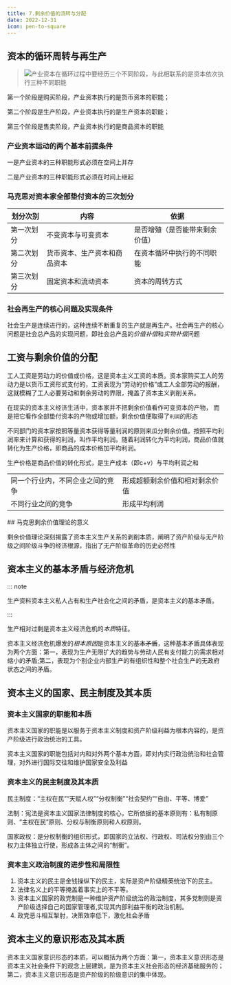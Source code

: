 ```yaml
---
title: 7.剩余价值的流转与分配
date: 2022-12-31
icon: pen-to-square
---
```


## 资本的循环周转与再生产<Badge text="选择题" type="tip" />

> ![](https://cdn.jsdelivr.net/gh/passwordgloo/icon/tip/20/info.svg)产业资本在循环过程中要经历三个不同阶段，与此相联系的是资本依次执行三种不同职能

第一个阶段是购买阶段，产业资本执行的是货币资本的职能；

第二个阶段是生产阶段，产业资本执行的是生产资本的职能；

第三个阶段是售卖阶段，产业资本执行的是商品资本的职能

### 产业资本运动的两个基本前提条件

一是产业资本的三种职能形式必须在空间上并存

二是产业资本的三种职能形式必须在时间上继起

### 马克思对资本家全部垫付资本的三次划分

| 划分次别   | 内容                         | 依据                           |
| ---------- | ---------------------------- | ------------------------------ |
| 第一次划分 | 不变资本与可变资本           | 是否增殖（是否能带来剩余价值） |
| 第二次划分 | 货币资本、生产资本和商品资本 | 在资本循环中执行的不同职能     |
| 第三次划分 | 固定资本和流动资本           | 资本的周转方式                 |

### 社会再生产的核心问题及实现条件

社会生产是连续进行的，这种连续不断重复的生产就是再生产。社会再生产的核心问题是社会总产品的实现问题，即社会总产品的*价值补偿*和*实物补偿*问题

## 工资与剩余价值的分配<Badge text="选择题" type="tip" />

工人工资是劳动力的价值或价格，这是资本主义工资的本质。资本家购买工人的劳动力是以货币工资形式支付的，工资表现为“劳动的价格”或工人全部劳动的报酬，这就模糊了工人必要劳动和剩余劳动的界限，掩盖了资本主义剥削关系。

在现实的资本主义经济生活中，资本家并不把剩余价值看作可变资本的产物，
而是把它看作全部垫付资本的产物或增加额，剩余价值便取得了`利润`的形态

不同部门的资本家按照等量资本获得等量利润的原则来瓜分剩余价值。按照平均利润率来计算和获得的利润，叫作平均利润。随着利润转化为平均利润，商品价值就转化为生产价格，即商品的成本价格加平均利润。

生产价格是商品价值的转化形式，是生产成本（即c+v）与平均利润之和


<table>
<tbody>
    <tr>
        <td>同一个行业内，不同企业之间的竞争</td>
        <td>形成超额剩余价值和相对剩余价值</td>
    </tr>
    <tr>
        <td>不同行业之间的竞争</td>
        <td>形成平均利润</td>
    </tr>
</tbody>
</table>
## 马克思剩余价值理论的意义<Badge text="了解" type="tip" />

剩余价值理论深刻揭露了资本主义生产关系的剥削本质，阐明了资产阶级与无产阶级之间阶级斗争的经济根源，指出了无产阶级革命的历史必然性

## 资本主义的基本矛盾与经济危机<Badge text="选择题" type="tip" />

::: note

生产资料资本主义私人占有和生产社会化之间的矛盾，是资本主义的基本矛盾。

:::

生产相对过剩是资本主义经济危机的*本质*特征。

资本主义经济危机爆发的*根本原因*是资本主义的~~基本矛盾~~，这种基本矛盾具体表现为两个方面：第一，表现为生产无限扩大的趋势与劳动人民有支付能力的需求相对缩小的矛盾;第二，表现为个别企业内部生产的有组织性和整个社会生产的无政府状态之间的矛盾。

## 资本主义的国家、民主制度及其本质<Badge text="选择题" type="tip" />

### 资本主义国家的职能和本质

资本主义国家的职能是以服务于资本主义制度和资产阶级利益为根本内容的，是资产阶级进行政治统治的工具。

资本主义国家的职能包括对内和对外两个基本方面，即对内实行政治统治和社会管理，对外进行国际交往和维护国家安全及利益

### 资本主义的民主制度及其本质

民主制度：“主权在民”“天赋人权”“分权制衡”“社会契约”“自由、平等、博爱”

法制：宪法是资本主义国家法律制度的核心，它所依据的基本原则有：私有制原则、“主权在民”原则、分权与制衡原则和人权原则。

国家政权：是分权制衡的组织形式，即国家的立法权、行政权、司法权分别由三个权力主体独立行使，形成各主体之间的“制衡”。

### 资本主义政治制度的进步性和局限性

1. 资本主义的民主是金钱操纵下的民主，实际是资产阶级精英统治下的民主。
2. 法律名义上的平等掩盖着事实上的不平等。
3. 资本主义国家的政党制是一种维护资产阶级统治的政治制度，其多党制则是资产阶级选择自己的国家管理者,实现其内部利益平衡的政治机制。
4. 政党恶斗相互掣肘，决策效率低下，激化社会矛盾

## 资本主义的意识形态及其本质<Badge text="了解" type="tip" />

资本主义国家意识形态的本质，可以概括为两个方面：第一，资本主义意识形态是资本主义社会条件下的观念上层建筑，是为资本主义社会形态的经济基础服务的；第二，资本主义意识形态是资产阶级的阶级意识的集中体现。